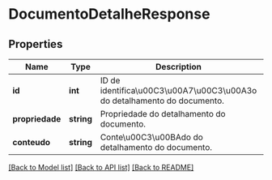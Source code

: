 # DocumentoDetalheResponse

## Properties
Name | Type | Description | Notes
------------ | ------------- | ------------- | -------------
**id** | **int** | ID de identifica\u00C3\u00A7\u00C3\u00A3o do detalhamento do documento. | [optional] 
**propriedade** | **string** | Propriedade do detalhamento do documento. | [optional] 
**conteudo** | **string** | Conte\u00C3\u00BAdo do detalhamento do documento. | [optional] 

[[Back to Model list]](../README.md#documentation-for-models) [[Back to API list]](../README.md#documentation-for-api-endpoints) [[Back to README]](../README.md)



